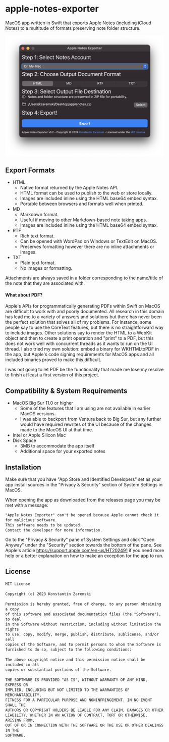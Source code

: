 # apple-notes-exporter
MacOS app written in Swift that exports Apple Notes (including iCloud Notes) to a multitude of formats preserving note folder structure.

![Screenshot of version 0.1 of the Apple Notes Exporter](screenshots/v0.2.png)

## Export Formats
* HTML
    * Native format returned by the Apple Notes API.
    * HTML format can be used to publish to the web or store locally.
    * Images are included inline using the HTML base64 embed syntax.
    * Portable between browsers and formats well when printed.
* MD
    * Markdown format.
    * Useful if moving to other Markdown-based note taking apps.
    * Images are included inline using the HTML base64 embed syntax.
* RTF
    * Rich text format.
    * Can be opened with WordPad on Windows or TextEdit on MacOS.
    * Preserves formatting however there are no inline attachments or images.
* TXT
    * Plain text format.
    * No images or formatting.

Attachments are always saved in a folder corresponding to the name/title of the note that they are associated with.

#### What about PDF?
Apple's APIs for programmatically generating PDFs within Swift on MacOS are difficult to work with and poorly documented.
All research in this domain has lead me to a variety of answers and solutions but there has never been the perfect solution that solves all of my problems.
For instance, some people say to use the CoreText features, but there is no straightforward way to include images.
Other solutions say to render the HTML to a WebKit object and then to create a print operation and "print" to a PDF, but this does not work well with concurrent threads as it wants to run on the UI thread.
I also tried my own solution: embed a binary for WKHTMLtoPDF in the app, but Apple's code signing requirements for MacOS apps and all included binaries proved to make this difficult.

I was not going to let PDF be the functionality that made me lose my resolve to finish at least a first version of this project.

## Compatibility & System Requirements
* MacOS Big Sur 11.0 or higher
    * Some of the features that I am using are not available in earlier MacOS versions.
    * I was able to backport from Ventura back to Big Sur, but any further would have required rewrites of the UI because of the changes made to the MacOS UI at that time.
* Intel or Apple Silicon Mac
* Disk Space
    * 3MB to accommodate the app itself
    * Additional space for your exported notes

## Installation
Make sure that you have "App Store and Identified Developers" set as your app install sources in the "Privacy & Security" section of System Settings in MacOS.

When opening the app as downloaded from the releases page you may be met with a message:

```
"Apple Notes Exporter" can't be opened because Apple cannot check it for malicious software.
This software needs to be updated.
Contact the developer for more information.
``````

Go to the "Privacy & Security" pane of System Settings and click "Open Anyway" under the "Security" section towards the bottom of the pane. See Apple's article https://support.apple.com/en-us/HT202491 if you need more help or a better explanation on how to make an exception for the app to run.

## License
```
MIT License

Copyright (c) 2023 Konstantin Zaremski

Permission is hereby granted, free of charge, to any person obtaining a copy
of this software and associated documentation files (the "Software"), to deal
in the Software without restriction, including without limitation the rights
to use, copy, modify, merge, publish, distribute, sublicense, and/or sell
copies of the Software, and to permit persons to whom the Software is
furnished to do so, subject to the following conditions:

The above copyright notice and this permission notice shall be included in all
copies or substantial portions of the Software.

THE SOFTWARE IS PROVIDED "AS IS", WITHOUT WARRANTY OF ANY KIND, EXPRESS OR
IMPLIED, INCLUDING BUT NOT LIMITED TO THE WARRANTIES OF MERCHANTABILITY,
FITNESS FOR A PARTICULAR PURPOSE AND NONINFRINGEMENT. IN NO EVENT SHALL THE
AUTHORS OR COPYRIGHT HOLDERS BE LIABLE FOR ANY CLAIM, DAMAGES OR OTHER
LIABILITY, WHETHER IN AN ACTION OF CONTRACT, TORT OR OTHERWISE, ARISING FROM,
OUT OF OR IN CONNECTION WITH THE SOFTWARE OR THE USE OR OTHER DEALINGS IN THE
SOFTWARE.
```
